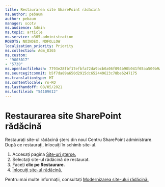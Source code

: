```yaml
---
title: Restaurarea site SharePoint rădăcină
ms.author: pebaum
author: pebaum
manager: scotv
ms.audience: Admin
ms.topic: article
ms.service: o365-administration
ROBOTS: NOINDEX, NOFOLLOW
localization_priority: Priority
ms.collection: Adm_O365
ms.custom:
- "9003017"
- "5730"
ms.openlocfilehash: 7793e28fbf17efbfa72da9bcb0a06f094b90b041f65aa500b9ab85010c234a02
ms.sourcegitcommit: b5f7da89a650d2915dc652449623c78be6247175
ms.translationtype: MT
ms.contentlocale: ro-RO
ms.lasthandoff: 08/05/2021
ms.locfileid: "54109612"
---
```

# <a name="restore-the-sharepoint-root-site"></a>Restaurarea site SharePoint rădăcină

Restaurați site-ul rădăcină șters din noul Centru SharePoint administrare. După ce restaurați, înlocuiți în schimb site-ul.

1. Accesați pagina [Site-uri șterse.](https://admin.microsoft.com/sharepoint?page=recycleBin&modern=true) 
2. Selectați site-ul rădăcină de restaurat.
3. Faceți **clic pe Restaurare.**
4. [Înlocuiți site-ul rădăcină.](https://docs.microsoft.com/sharepoint/troubleshoot/sites/url-that-resides-under-root-site-collection-is-broken)

Pentru mai multe informații, consultați [Modernizarea site-ului rădăcină.](https://docs.microsoft.com/sharepoint/modern-root-site)

